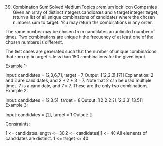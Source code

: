 39. Combination Sum
Solved
Medium
Topics
premium lock icon
Companies
Given an array of distinct integers candidates and a target integer target, return a list of all unique combinations of candidates where the chosen numbers sum to target. You may return the combinations in any order.

The same number may be chosen from candidates an unlimited number of times. Two combinations are unique if the frequency of at least one of the chosen numbers is different.

The test cases are generated such that the number of unique combinations that sum up to target is less than 150 combinations for the given input.

 

Example 1:

Input: candidates = [2,3,6,7], target = 7
Output: [[2,2,3],[7]]
Explanation:
2 and 3 are candidates, and 2 + 2 + 3 = 7. Note that 2 can be used multiple times.
7 is a candidate, and 7 = 7.
These are the only two combinations.
Example 2:

Input: candidates = [2,3,5], target = 8
Output: [[2,2,2,2],[2,3,3],[3,5]]
Example 3:

Input: candidates = [2], target = 1
Output: []
 

Constraints:

1 <= candidates.length <= 30
2 <= candidates[i] <= 40
All elements of candidates are distinct.
1 <= target <= 40
